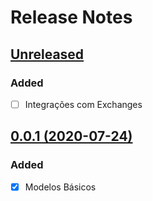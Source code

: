 # Release Notes

## [Unreleased](https://github.com/SierraTecnologia/Market/compare/0.0.1...master)

### Added
- [ ] Integrações com Exchanges

## [0.0.1 (2020-07-24)](https://github.com/SierraTecnologia/Market/compare/..0.0.1)

### Added
- [x] Modelos Básicos